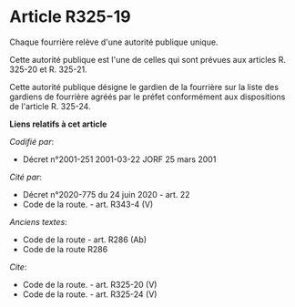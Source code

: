 # Article R325-19

Chaque fourrière relève d'une autorité publique unique. 

Cette autorité publique est l'une de celles qui sont prévues aux articles R. 325-20 et R. 325-21. 

Cette autorité publique désigne le gardien de la fourrière sur la liste des gardiens de fourrière agréés par le préfet
conformément aux dispositions de l'article R. 325-24.

**Liens relatifs à cet article**

_Codifié par_:

  - Décret n°2001-251 2001-03-22 JORF 25 mars 2001

_Cité par_:

  - Décret n°2020-775 du 24 juin 2020 - art. 22
  - Code de la route. - art. R343-4 (V)

_Anciens textes_:

  - Code de la route - art. R286 (Ab)
  - Code de la route R286

_Cite_:

  - Code de la route. - art. R325-20 (V)
  - Code de la route. - art. R325-24 (V)
